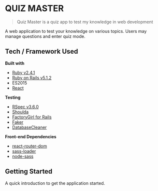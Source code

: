 # QUIZ MASTER
> Quiz Master is a quiz app to test my knowledge in web development

A web application to test your knowledge on various topics. Users may manage questions and enter quiz mode.

## Tech / Framework Used

<b>Built with</b>
- [Ruby v2.4.1](https://www.ruby-lang.org/en/)
- [Ruby on Rails v5.1.2](http://rubyonrails.org/)
- ES2015
- [React](https://facebook.github.io/react/)

<b>Testing</b>
- [RSpec v3.6.0](https://github.com/rspec/rspec-rails)
- [Shoulda](https://github.com/thoughtbot/shoulda)
- [FactoryGirl for Rails](https://github.com/thoughtbot/factory_girl_rails)
- [Faker](https://github.com/stympy/faker)
- [DatabaseCleaner](https://github.com/DatabaseCleaner/database_cleaner)

<b>Front-end Dependencies</b>
- [react-router-dom](https://github.com/ReactTraining/react-router/tree/master/packages/react-router-dom)
- [sass-loader](https://github.com/webpack-contrib/sass-loader)
- [node-sass](https://github.com/sass/node-sass)

## Getting Started

A quick introduction to get the application started.
